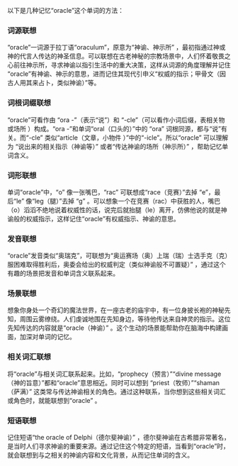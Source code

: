 以下是几种记忆“oracle”这个单词的方法：

### 词源联想
“oracle”一词源于拉丁语“oraculum”，原意为“神谕、神示所” ，最初指通过神或神的代言人传达的神圣信息。可以联想在古老神秘的宗教场景中，人们怀着敬畏之心前往神示所，寻求神谕以指引生活中的重大决策，这样从词源的角度理解并记住 “oracle”有神谕、神示的意思，进而记住其现代引申义“权威的指示；甲骨文（因古人用其来占卜，类似神谕）”等。

### 词根词缀联想
“oracle”可看作由 “ora -”（表示“说”）和 “-cle”（可以看作小词后缀，表相关物或场所 ）构成。“ora -”和单词“oral（口头的）”中的 “ora” 词根同源，都与“说”有关。而“-cle” 类似“article（文章，小物件 ）”中的“-icle”。所以“oracle” 可以理解为 “说出来的相关指示（神谕等）” 或者“传达神谕的场所（神示所）” ，帮助记忆单词含义。

### 词形联想
单词“oracle”中，“o” 像一张嘴巴，“rac” 可联想成“race（竞赛）”去掉 “e”，最后“le” 像“leg（腿）”去掉 “g” 。可以想象一个在竞赛（rac）中获胜的人，嘴巴（o）滔滔不绝地说着权威性的话，说完后就抬腿（le）离开，仿佛他说的就是神谕般的权威指示，这样记住“oracle”有权威指示、神谕的意思。

### 发音联想
“oracle”发音类似“奥瑞克”，可联想为“奥运赛场（奥）上瑞（瑞）士选手克（克）服困难取得胜利后，奥委会给出的权威判定（类似神谕般不可置疑）” ，通过这个有趣的场景把发音和单词含义联系起来。

### 场景联想
想象你身处一个奇幻的魔法世界，在一座古老的庙宇中，有一位身披长袍的神秘先知，周围云雾缭绕。人们虔诚地围在先知身边，等待他传达来自神灵的指示。这位先知传达的内容就是“oracle（神谕）” 。这个生动的场景能帮助你在脑海中构建画面，加深对单词的记忆。

### 相关词汇联想
将“oracle”与相关词汇联系起来。比如，“prophecy（预言）”“divine message（神的旨意）”都和“oracle”意思相近。同时可以想到 “priest（牧师）”“shaman（萨满）” 这类常与传达神谕相关的角色。通过这种联系，当你想到这些相关词汇或角色时，就能联想到“oracle” 。

### 短语联想
记住短语“the oracle of Delphi（德尔斐神谕）” ，德尔斐神谕在古希腊非常著名，是当时人们寻求神谕的重要来源。通过记住这个特定的短语，当看到“oracle”时，就会联想到与之相关的神谕内容和文化背景，从而记住单词的含义。 